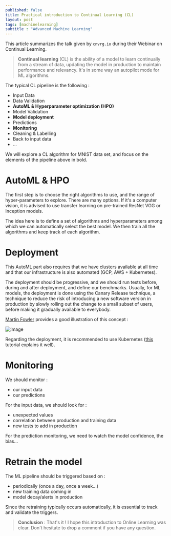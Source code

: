 ```yaml
---
published: false
title: Practical introduction to Continual Learning (CL)
layout: post
tags: [machinelearning]
subtitle : "Advanced Machine Learning"
---
```


<script type="text/javascript" async
    src="https://cdn.mathjax.org/mathjax/latest/MathJax.js?config=TeX-MML-AM_CHTML">
</script>

This article summarizes the talk given by `cnvrg.io` during their Webinar on Continual Learning.

> **Continual learning** (CL) is the ability of a model to learn continually from a stream of data, updating the model in production to maintain performance and relevancy. It's in some way an autopilot mode for ML algorithms.

The typical CL pipeline is the following :
- Input Data
- Data Validation
- **AutoML & Hyperparameter optimization (HPO)**
- Model Validation
- **Model deployment**
- Predictions 
- **Monitoring**
- Cleaning & Labelling
- Back to input data 
- ...

We will explore a CL algorithm for MNIST data set, and focus on the elements of the pipeline above in bold.

# AutoML & HPO

The first step is to choose the right algorithms to use, and the range of hyper-parameters to explore. There are many options. If it's a computer vision, it is advised to use transfer learning on pre-trained ResNet VGG or Inception models. 

The idea here is to define a set of algorithms and hyperparameters among which we can automatically select the best model. We then train all the algorithms and keep track of each algorithm.

# Deployment

This AutoML part also requires that we have clusters available at all time and that our infrastructure is also automated (GCP, AWS + Kubernetes).

The deployment should be progressive, and we should run tests before, during and after deployment, and define our benchmarks. Usually, for ML models, the deployment is done using the Canary Release technique, a technique to reduce the risk of introducing a new software version in production by slowly rolling out the change to a small subset of users, before making it gradually available to everybody.

[Martin Fowler](https://martinfowler.com/bliki/CanaryRelease.html) provides a good illustration of this concept :

![image](https://maelfabien.github.io/assets/images/canary.png)

Regarding the deployment, it is recommended to use Kubernetes ([this](https://cnvrg.io/deploy-models-with-kubernetes/) tutorial explains it well).

# Monitoring

We should monitor :
- our input data
- our predictions

For the input data, we should look for :
- unexpected values
- correlation between production and training data
- new tests to add in production

For the prediction monitoring, we need to watch the model confidence, the bias...

# Retrain the model

The ML pipeline should be triggered based on :
- periodically (once a day, once a week...)
- new training data coming in
- model decay/alerts in production

Since the retraining typically occurs automatically, it is essential to track and validate the triggers.


> **Conclusion** : That's it ! I hope this introduction to Online Learning was clear. Don't hesitate to drop a comment if you have any question.
